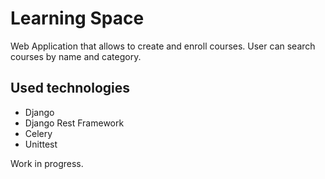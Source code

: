 # Learning Space

Web Application that allows to create and enroll courses. 
User can search courses by name and category.

## Used technologies
- Django
- Django Rest Framework
- Celery
- Unittest

Work in progress.
